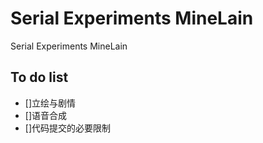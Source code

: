 # Serial Experiments MineLain
 Serial Experiments MineLain

## To do list
- []立绘与剧情
- []语音合成
- []代码提交的必要限制
